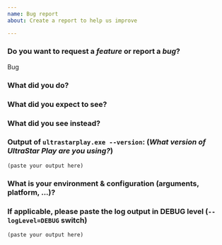 ```yaml
---
name: Bug report
about: Create a report to help us improve

---
```


<!--
DO NOT FILE ISSUES FOR GENERAL SUPPORT QUESTIONS.

The issue tracker is for reporting bugs and feature requests only.
For end-user related support questions, please refer to one of the following:

- Gitter: https://gitter.im/UltraStar-Deluxe/Play

-->

### Do you want to request a *feature* or report a *bug*?

Bug

### What did you do?

<!--

HOW TO WRITE A GOOD BUG REPORT?

- Respect the issue template as much as possible.
- The title should be short and descriptive.
- Explain the conditions which led you to report this issue: the context.
- The context should lead to something, an idea or a problem that you’re facing.
- Remain clear and concise.
- Format your messages to help the reader focus on what matters and understand the structure of your message, use Markdown syntax https://help.github.com/articles/github-flavored-markdown

-->

### What did you expect to see?


### What did you see instead?


### Output of `ultrastarplay.exe --version`: (_What version of UltraStar Play are you using?_)

```
(paste your output here)
```

### What is your environment & configuration (arguments, platform, ...)?

<!--
Add more configuration information here.
-->

### If applicable, please paste the log output in DEBUG level (`--logLevel=DEBUG` switch)

```
(paste your output here)
```
